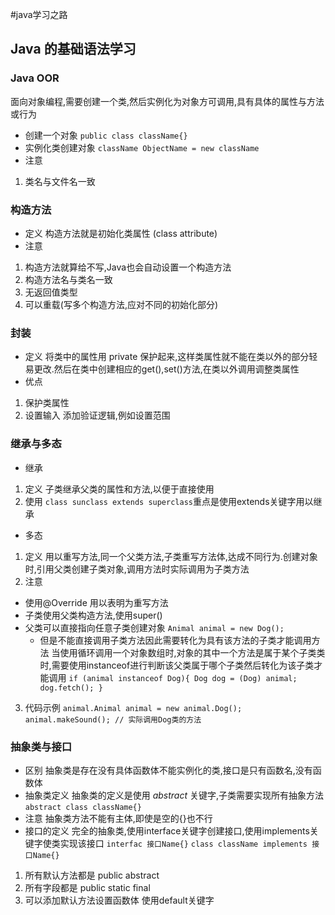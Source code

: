 #java学习之路
## Java 的基础语法学习
### Java OOR
面向对象编程,需要创建一个类,然后实例化为对象方可调用,具有具体的属性与方法或行为
- 创建一个对象
`public class className{}`
- 实例化类创建对象
`className ObjectName = new className`
- 注意
1. 类名与文件名一致

### 构造方法
- 定义
构造方法就是初始化类属性 (class attribute)
- 注意
1. 构造方法就算给不写,Java也会自动设置一个构造方法
2. 构造方法名与类名一致
3. 无返回值类型
4. 可以重载(写多个构造方法,应对不同的初始化部分)

### 封装
- 定义
将类中的属性用 private 保护起来,这样类属性就不能在类以外的部分轻易更改.然后在类中创建相应的get(),set()方法,在类以外调用调整类属性
- 优点
1. 保护类属性
2. 设置输入 添加验证逻辑,例如设置范围

### 继承与多态
- 继承
1. 定义
子类继承父类的属性和方法,以便于直接使用
2. 使用
`class sunclass extends superclass`重点是使用extends关键字用以继承
- 多态
1. 定义
用以重写方法,同一个父类方法,子类重写方法体,达成不同行为.创建对象时,引用父类创建子类对象,调用方法时实际调用为子类方法
2. 注意
- 使用@Override 用以表明为重写方法
- 子类使用父类构造方法,使用super()
- 父类可以直接指向任意子类创建对象
``Animal animal = new Dog();``
  - 但是不能直接调用子类方法因此需要转化为具有该方法的子类才能调用方法
  当使用循环调用一个对象数组时,对象的其中一个方法是属于某个子类类时,需要使用instanceof进行判断该父类属于哪个子类然后转化为该子类才能调用
  ``if (animal instanceof Dog){
        Dog dog = (Dog) animal;
        dog.fetch();
    }``
3. 代码示例
``animal.Animal animal = new animal.Dog();  
  animal.makeSound(); // 实际调用Dog类的方法  ``
### 抽象类与接口
- 区别
抽象类是存在没有具体函数体不能实例化的类,接口是只有函数名,没有函数体
- 抽象类定义
抽象类的定义是使用 _abstract_ 关键字,子类需要实现所有抽象方法
`abstract class className{}`
- 注意
抽象类方法不能有主体,即使是空的{}也不行
- 接口的定义
完全的抽象类,使用interface关键字创建接口,使用implements关键字使类实现该接口
``interfac 接口Name{}``
``class className implements 接口Name{}``
1. 所有默认方法都是 public abstract 
2. 所有字段都是 public static final
3. 可以添加默认方法设置函数体 使用default关键字